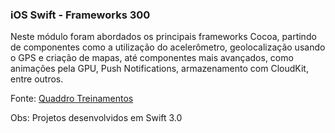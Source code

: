 ### iOS Swift - Frameworks 300

Neste módulo foram abordados os principais frameworks Cocoa, partindo de componentes como a utilização do acelerômetro, geolocalização usando o GPS e criação de mapas, até componentes mais avançados, como animações pela GPU, Push Notifications, armazenamento com CloudKit, entre outros. 

Fonte: <a href = "http://www.quaddro.com.br/curso/ios-swift/" title="Quaddro Treinamentos">Quaddro Treinamentos</a>

Obs: Projetos desenvolvidos em Swift 3.0
